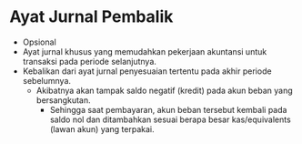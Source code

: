 # Ayat Jurnal Pembalik

- Opsional
- Ayat jurnal khusus yang memudahkan pekerjaan akuntansi untuk transaksi pada periode selanjutnya.
- Kebalikan dari ayat jurnal penyesuaian tertentu pada akhir periode sebelumnya.
  - Akibatnya akan tampak saldo negatif (kredit) pada akun beban yang bersangkutan.
    - Sehingga saat pembayaran, akun beban tersebut kembali pada saldo nol dan ditambahkan sesuai berapa besar kas/equivalents (lawan akun) yang terpakai.
